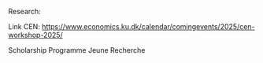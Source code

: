 Research:

Link CEN: https://www.economics.ku.dk/calendar/comingevents/2025/cen-workshop-2025/

Scholarship Programme Jeune Recherche


